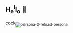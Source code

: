 ## H<sub>e</sub><sup>l</sup>l<sub>o</sub> 👋
cock<sub>![persona-3-reload-persona](https://github.com/user-attachments/assets/4a85bab5-71b4-4637-afb7-8dcd603cafbe)</sub>


<!--
**LeauJeanx/LeauJeanx** is a ✨ _special_ ✨ repository because its `README.md` (this file) appears on your GitHub profile.

Here are some ideas to get you started:

- 🔭 I’m currently working on ...
- 🌱 I’m currently learning ...
- 👯 I’m looking to collaborate on ...
- 🤔 I’m looking for help with ...
- 💬 Ask me about ...
- 📫 How to reach me: ...
- 😄 Pronouns: ...
- ⚡ Fun fact: ...
-->
